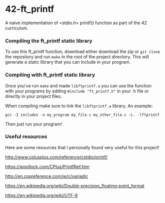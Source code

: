 # 42-ft_printf
A naive implementation of <stdio.h> printf() function as part of the 42 curriculum.

### Compiling the ft_printf static library
To use this ft_printf function, download either download the zip or `git clone` the repository and run `make` in the root of the project directory. This will generate a static library that you can include in your program.

### Compiling with ft_printf static library
Once you've run `make` and made `libftprintf.a` you can use the function with your programs by adding `#include "ft_printf.h"` in your .h file or directly in your project files.

When compiling make sure to link the `libftprintf.a` library. An example:

`gcc -I includes -o my_program my_file.c my_other_file.c -L. -lftprintf`

Then just run your program!

### Useful resources
Here are some resources that I personally found very useful for this project!

http://www.cplusplus.com/reference/cstdio/printf/

https://wpollock.com/CPlus/PrintfRef.htm

http://en.cppreference.com/w/c/variadic

https://en.wikipedia.org/wiki/Double-precision_floating-point_format

https://en.wikipedia.org/wiki/UTF-8
